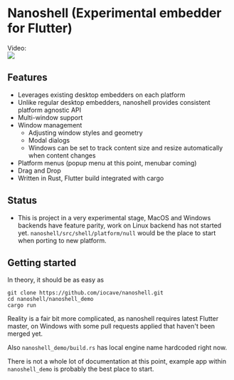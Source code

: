 # Nanoshell (Experimental embedder for Flutter)

Video:<br/>
[![](https://img.youtube.com/vi/2nzIkQvYnvM/hq1.jpg)](http://www.youtube.com/watch?v=2nzIkQvYnvM "")

## Features

- Leverages existing desktop embedders on each platform
- Unlike regular desktop embedders, nanoshell provides consistent platform agnostic API
- Multi-window support
- Window management
    - Adjusting window styles and geometry
    - Modal dialogs
    - Windows can be set to track content size and resize automatically when content changes
- Platform menus (popup menu at this point, menubar coming)
- Drag and Drop
- Written in Rust, Flutter build integrated with cargo

## Status

- This is project in a very experimental stage, MacOS and Windows backends have feature parity,
  work on Linux backend has not started yet. `nanoshell/src/shell/platform/null` would be the place to start when
  porting to new platform.

## Getting started

In theory, it should be as easy as

```
git clone https://github.com/iocave/nanoshell.git
cd nanoshell/nanoshell_demo
cargo run
```

Reality is a fair bit more complicated, as nanoshell requires latest Flutter master, on Windows with some pull requests applied that haven't been merged yet.

Also `nanoshell_demo/build.rs` has local engine name hardcoded right now.

There is not a whole lot of documentation at this point, example app within `nanoshell_demo` is probably the best place to start.
